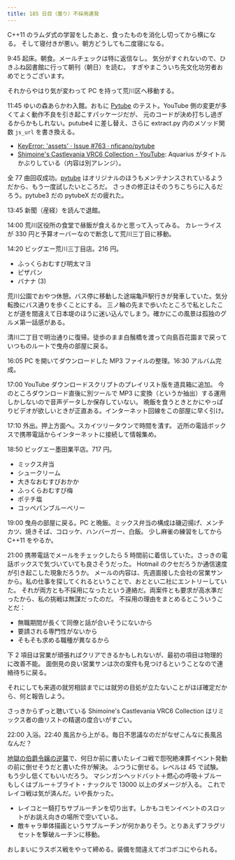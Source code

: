 ```yaml
---
title: 185 日目（曇り）不採用連発
---
```


C++11 のラムダ式の学習をしたあと、食ったものを消化し切ってから横になる。
そして寝付きが悪い。朝方どうしても二度寝になる。

9:45 起床。朝食。メールチェックは特に返信なし。
気分がすぐれないので、ひきふね図書館に行って朝刊（朝日）を読む。
すぎやまこういち先文化功労者おめでとうございます。

それからやはり気が変わって PC を持って荒川区へ移動する。

11:45 ゆいの森あらかわ入館。おもに [Pytube] のテスト。YouTube 側の変更が多くてよく動作不良を引き起こすパッケージだが、
元のコードが決め打ちし過ぎるからかもしれない。putube4 に差し替え、さらに extract.py 内のメソッド関数 `js_url` を書き換える。

* [KeyError: 'assets' · Issue #763 · nficano/pytube](https://github.com/nficano/pytube/issues/763)
* [Shimoine's Castlevania VRC6 Collection - YouTube](https://www.youtube.com/playlist?list=PL3_-twTUHjdPIDeQb6DwivQPNqt-_V2u3):
  Aquarius がタイトルかぶりしている（内容は別アレンジ）。

全 77 曲回収成功。[pytube] はオリジナルのほうもメンテナンスされているようだから、もう一度試したいところだ。
さっきの修正はそのうちこちらに入るだろう。pytube3 だの pytubeX だの疲れた。

13:45 新聞（産経）を読んで退館。

14:00 荒川区役所の食堂で昼飯が食えるかと思って入ってみる。
カレーライスが 330 円と予算オーバーなので断念して荒川三丁目に移動。

14:20 ビッグエー荒川三丁目店。216 円。

* ふっくらおむすび明太マヨ
* ピザパン
* バナナ (3)

荒川公園でおやつ休憩。バス停に移動した途端亀戸駅行きが発車していた。気分転換にバス通りを歩くことにする。
三ノ輪の先まで歩いたところで私としたことが道を間違えて日本堤のほうに迷い込んでしまう。確かにこの風景は孤独のグルメ第一話感がある。

清川二丁目で明治通りに復帰。徒歩のまま白鬚橋を渡って向島百花園まで戻っていつものルートで曳舟の部屋に戻る。

16:05 PC を開いてダウンロードした MP3 ファイルの整理。16:30 アルバム完成。

17:00 YouTube ダウンロードスクリプトのプレイリスト版を道具箱に追加。
今のところダウンロード直後に別ツールで MP3 に変換（というか抽出）する運用しかしないので音声データしか保存していない。
晩飯を食うときとかにやっぱりビデオが欲しいときが正直ある。インターネット回線をこの部屋に早く引け。

17:10 外出。押上方面へ。スカイツリータウンで時間を潰す。
近所の電話ボックスで携帯電話からインターネットに接続して情報集め。

18:50 ビッグエー墨田業平店。717 円。

* ミックス弁当
* シュークリーム
* 大きなおむすびおかか
* ふっくらおむすび梅
* ポテチ塩
* コッペパンブルーベリー

19:00 曳舟の部屋に戻る。PC と晩飯。ミックス弁当の構成は磯辺揚げ、メンチカツ、焼きそば、コロッケ、ハンバーガー、白飯。
少し麻雀の練習をしてから C++11 をやるか。

21:00 携帯電話でメールをチェックしたら 5 時間前に着信していた。さっきの電話ボックスで気づいていても良さそうだった。
Hotmail のクセだろうか通信速度が引き起こした現象だろうか。
メールの内容は、先週面接した会社の営業サンから。私の仕事を探してくれるということで、おととい二社にエントリーしていた。
それが両方とも不採用になったという連絡だ。両案件とも要求が高水準だったから、私の挑戦は無謀だったのだ。
不採用の理由をまとめるとこういうことだ：

* 無職期間が長くて同僚と話が合いそうにないから
* 要請される専門性がないから
* そもそも求める職種が異なるから

下 2 項目は営業が頑張ればクリアできるかもしれないが、最初の項目は物理的に改善不能。
面倒見の良い営業サンは次の案件も見つけるということなので連絡待ちに戻る。

それにしても来週の就労相談までには就労の目処が立たないことがほぼ確定だから、何と報告しよう。

さっきからずっと聴いている Shimoine's Castlevania VRC6 Collection はリミックス者の曲リストの精選の度合いがすごい。

22:00 入浴。22:40 風呂から上がる。毎日不思議なのだがなぜこんなに長風呂なんだ？

[地獄の伯爵令嬢の逆襲][bshf20]で、何日か前に書いたレイコ戦で怨呪絶凍葬イベント発動の前に倒せそうだと書いた件が解決。
ふつうに倒せる。レベルは 45 で試験。もう少し低くてもいいだろう。
マシンガンヘッドバット＋燃心の呼吸＋ブルーもしくはブルー＋ブライト・ナックルで 13000 以上のダメージが入る。
これでレイコ戦は気が済んだ。いや長かった。

* レイコと一騎打ちサブルーチンを切り出す。しかもコモンイベントのスロットがお誂え向きの場所で空いている。
* 敵キャラ単体描画というサブルーチンが何かありそう。とりあえずフラグリセットを撃破ルーチンに移動。

おしまいにラスボス戦をやって締める。装備を間違えてボコボコにやられる。

[bshf20]: https://wodifes.net/game/show/412
[pytube]: https://pytube.io/en/latest/index.html
